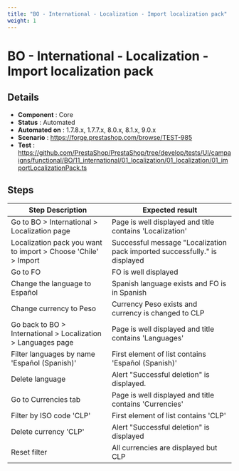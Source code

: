 ```yaml
---
title: "BO - International - Localization - Import localization pack"
weight: 1
---
```


# BO - International - Localization - Import localization pack
## Details
* **Component** : Core
* **Status** : Automated
* **Automated on** : 1.7.8.x, 1.7.7.x, 8.0.x, 8.1.x, 9.0.x
* **Scenario** : https://forge.prestashop.com/browse/TEST-985
* **Test** : https://github.com/PrestaShop/PrestaShop/tree/develop/tests/UI/campaigns/functional/BO/11_international/01_localization/01_localization/01_importLocalizationPack.ts

## Steps
| Step Description | Expected result |
| ----- | ----- |
| Go to BO > International > Localization page | Page is well displayed and title contains 'Localization' |
| Localization pack you want to import > Choose 'Chile' > Import | Successful message "Localization pack imported successfully." is displayed |
| Go to FO | FO is well displayed |
| Change the language to Español | Spanish language exists and FO is in Spanish |
| Change currency to Peso | Currency Peso exists and currency is changed to CLP |
| Go back to BO > International > Localization > Languages page | Page is well displayed and title contains 'Languages' |
| Filter languages by name 'Español (Spanish)' | First element of list contains 'Español (Spanish)' |
| Delete language | Alert "Successful deletion" is displayed. |
| Go to Currencies tab | Page is well displayed and title contains 'Currencies' |
| Filter by ISO code 'CLP' | First element of list contains 'CLP' |
| Delete currency 'CLP' | Alert "Successful deletion" is displayed |
| Reset filter | All currencies are displayed but CLP |